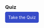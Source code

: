 ### **Quiz**

<a href="https://app.soulhq.ai/" style="padding: 10px; background-color: #364BC9; color: white; text-decoration: none; border-radius: 5px;"> Take the Quiz </a>
